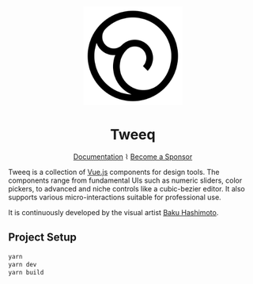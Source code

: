 <div align="center">

<img src="https://github.com/baku89/tweeq/blob/main/docs/.vuepress/public/logo.svg" width="200" />
<h1>Tweeq</h1>

<a href="https://baku89.github.io/pave/">Documentation</a> ⌇ <a href="https://github.com/sponsors/baku89">Become a Sponsor</a>

</div>

Tweeq is a collection of [Vue.js](https://vuejs.org) components for design tools. The components range from fundamental UIs such as numeric sliders, color pickers, to advanced and niche controls like a cubic-bezier editor. It also supports various micro-interactions suitable for professional use.

It is continuously developed by the visual artist [Baku Hashimoto](https://baku89.com).

## Project Setup

```
yarn
yarn dev
yarn build
```